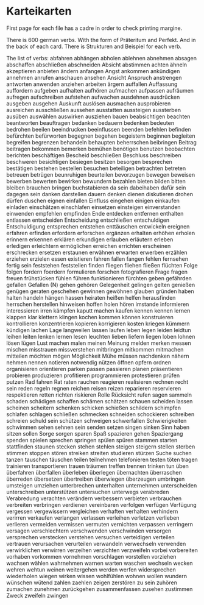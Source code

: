 # Karteikarten
First page for each file has a cadre in order to check printing margine.

There is 600 german verbs. With the form of Präteritum and Perfekt. And in the back of each card. There is Strukturen and Beispiel for each verb.

The list of verbs:
abfahren
abhängen
abholen
ablehnen
abnehmen
absagen
abschaffen
abschließen
abschneiden
Absicht
abstimmen
achten
ähneln
akzeptieren
anbieten
ändern
anfangen
Angst
ankommen
ankündigen
annehmen
anrufen
anschauen
ansehen
Ansicht
Anspruch
anstrengen
antworten
anwenden
anziehen
arbeiten
ärgern
auffallen
Auffassung
auffordern
aufgeben
aufhalten
aufhören
aufmachen
aufpassen
aufräumen
aufregen
aufschreiben
aufstehen
aufwachen
ausdehnen
ausdrücken
ausgeben
ausgehen
Auskunft
auslösen
ausmachen
ausprobieren
ausreichen
ausschließen
aussehen
ausstatten
aussteigen
aussterben
ausüben
auswählen
auswirken
ausziehen
bauen
beabsichtigen
beachten
beantworten
beauftragen
bedanken
bedauern
bedenken
bedeuten
bedrohen
beeilen
beeindrucken
beeinflussen
beenden
befehlen
befinden
befürchten
befürworten
begegnen
begehen
begeistern
beginnen
begleiten
begreifen
begrenzen
behandeln
behaupten
beherrschen
beibringen
Beitrag
beitragen
bekommen
bemerken
bemühen
benötigen
benutzen
beobachten
berichten
beschäftigen
Bescheid
beschließen
Beschluss
beschreiben
beschweren
besichtigen
besiegen
besitzen
besorgen
besprechen
bestätigen
bestehen
bestellen
besuchen
beteiligen
betrachten
betreten
betreuen
betrügen
beunruhigen
beurteilen
bevorzugen
bewegen
beweisen
bewerben
bewerten
bewirken
bewundern
bezahlen
bieten
bilden
bitten
bleiben
brauchen
bringen
buchstabieren
da sein
dabeihaben
dafür sein
dagegen sein
danken
darstellen
dauern
denken
dienen
diskutieren
drohen
dürfen
duschen
eignen
einfallen
Einfluss
eingehen
einigen
einkaufen
einladen
einschätzen
einschlafen
einsetzen
einsteigen
einverstanden
einwenden
empfehlen
empfinden
Ende
entdecken
entfernen
enthalten
entlassen
entscheiden
Entscheidung
entschließen
entschuldigen
Entschuldigung
entsprechen
entstehen
enttäuschen
entwickeln
ereignen
erfahren
erfinden
erfordern
erforschen
ergänzen
erhalten
erhöhen
erholen
erinnern
erkennen
erklären
erkundigen
erlauben
erläutern
erleben
erledigen
erleichtern
ermöglichen
erreichen
errichten
erscheinen
erschrecken
ersetzen
erstaunen
erwähnen
erwarten
erwerben
erzählen
erziehen
erzielen
essen
existieren
fahren
fallen
fangen
fehlen
fernsehen
fertig sein
feststehen
feststellen
finden
fliegen
fliehen
fließen
flüchten
Folge
folgen
fordern
foerdern
formulieren
forschen
fotografieren
Frage
fragen
freuen
frühstücken
fühlen
führen
funktionieren
fürchten
geben
gefährden
gefallen
Gefallen (N)
gehen
gehören
Gelegenheit
gelingen
gelten
genießen
genügen
geraten
geschehen
gewinnen
gewöhnen
glauben
gründen
haben
halten
handeln
hängen
hassen
heiraten
heißen
helfen
herausfinden
herrschen
herstellen
hinweisen
hoffen
holen
hören
imstande
informieren
interessieren
irren
kämpfen
kaputt machen
kaufen
kennen
kennen lernen
klappen
klar
klettern
klingen
kochen
kommen
können
konstruieren
kontrollieren
konzentrieren
kopieren
korrigieren
kosten
kriegen
kümmern
kündigen
lachen
Lage
langweilen
lassen
laufen
leben
legen
leiden
leidtun
leihen
leiten
lenken
lernen
lesen
leuchten
lieben
liefern
liegen
loben
lohnen
lösen
lügen
Lust
machen
malen
meinen
Meinung
melden
merken
messen
mischen
misstrauen
missverstehen
mitbringen
mitkommen
mitmachen
mitteilen
möchten
mögen
Möglichkeit
Mühe
müssen
nachdenken
nähern
nehmen
nennen
notieren
notwendig
nützen
öffnen
opfern
ordnen
organisieren
orientieren
parken
passen
passieren
planen
präsentieren
probieren
produzieren
profitieren
programmieren
protestieren
prüfen
putzen
Rad fahren
Rat
raten
rauchen
reagieren
realisieren
rechnen
recht sein
reden
regeln
regnen
reichen
reisen
reizen
reparieren
reservieren
respektieren
retten
richten
riskieren
Rolle
Rücksicht
rufen
sagen
sammeln
schaden
schädigen
schaffen
schämen
schätzen
schauen
scheiden lassen
scheinen
scheitern
schenken
schicken
schießen
schildern
schimpfen
schlafen
schlagen
schließen
schmecken
schneiden
schockieren
schreiben
schreien
schuld sein
schützen
schweigen
schwerfallen
Schwierigkeiten
schwimmen
sehen
sehnen
sein
senden
setzen
singen
sinken
Sinn haben
sitzen
sollen
Sorge
sorgen
sparen
Spaß
spazieren gehen
Spaziergang
spenden
spielen
sprechen
springen
spülen
spüren
stammen
starten
stattfinden
staunen
stecken
stehen
stehlen
steigen
steigern
stellen
sterben
stimmen
stoppen
stören
streiken
streiten
studieren
stürzen
Suche
suchen
tanzen
tauschen
täuschen
teilen
teilnehmen
telefonieren
testen
töten
tragen
trainieren
transportieren
trauen
träumen
treffen
trennen
trinken
tun
üben
überfahren
überfallen
überleben
überlegen
übernachten
überraschen
überreden
übersetzen
übertreiben
überwiegen
überzeugen
umbringen
umsteigen
umziehen
unterbrechen
unterhalten
unternehmen
unterscheiden
unterschreiben
unterstützen
untersuchen
unterwegs
verabreden
Verabredung
verachten
verändern
verbessern
verbieten
verbrauchen
verbreiten
verbringen
verdienen
vereinbaren
verfolgen
verfügen
Verfügung
vergessen
vergewissern
vergleichen
verhaften
verhalten
verhindern
verirren
verkaufen
verlangen
verlassen
verleihen
verletzen
verlieben
verlieren
vermeiden
vermissen
vermuten
vernichten
verpassen
verringern
versagen
verschlechtern
verschwenden
verschwinden
versorgen
versprechen
verstecken
verstehen
versuchen
verteidigen
verteilen
vertrauen
verursachen
verurteilen
verwandeln
verwechseln
verwenden
verwirklichen
verwirren
verzeihen
verzichten
verzweifeln
vorbei
vorbereiten
vorhaben
vorkommen
vornehmen
vorschlagen
vorstellen
vorziehen
wachsen
wählen
wahrnehmen
warnen
warten
waschen
wechseln
wecken
wehren
wehtun
weinen
weitergehen
werden
werfen
widersprechen
wiederholen
wiegen
wirken
wissen
wohlfühlen
wohnen
wollen
wundern
wünschen
wütend
zahlen
zaehlen
zeigen
zerstören
zu sein
zuhören
zumachen
zunehmen
zurückgehen
zusammenfassen
zusehen
zustimmen
Zweck
zweifeln
zwingen

